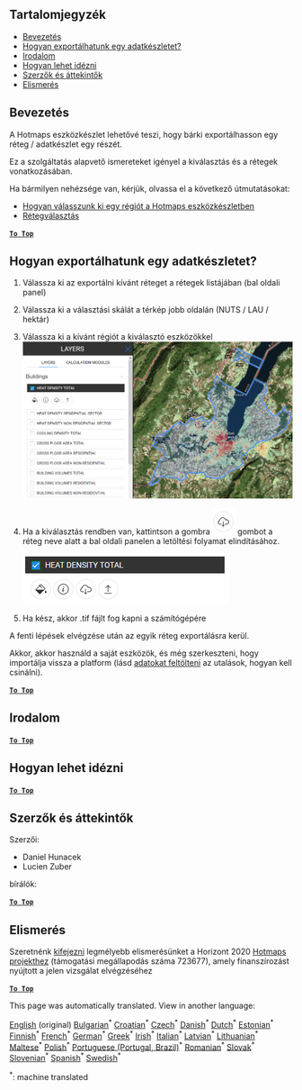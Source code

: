 <h2> Tartalomjegyzék </h2><ul><li> <a href="#Introduction">Bevezetés</a> </li><li> <a href="#How-to-export-a-dataset">Hogyan exportálhatunk egy adatkészletet?</a> </li><li> <a href="#References">Irodalom</a> </li><li> <a href="#How-to-cite">Hogyan lehet idézni</a> </li><li> <a href="#Authors-and-reviewers">Szerzők és áttekintők</a> </li><li> <a href="#Acknowledgement">Elismerés</a> </li></ul><h2> Bevezetés </h2><p> A Hotmaps eszközkészlet lehetővé teszi, hogy bárki exportálhasson egy réteg / adatkészlet egy részét. </p><p> Ez a szolgáltatás alapvető ismereteket igényel a kiválasztás és a rétegek vonatkozásában. </p><p> Ha bármilyen nehézsége van, kérjük, olvassa el a következő útmutatásokat: </p><ul><li> <a href="How-to-select-a-region-in-the-Hotmaps-toolbox">Hogyan válasszunk ki egy régiót a Hotmaps eszközkészletben</a> </li><li> <a href="Layer-section">Rétegválasztás</a> </li></ul><p><ins> <code><strong><a href="#table-of-contents">To Top</a></strong></code> </ins> </p><h2> Hogyan exportálhatunk egy adatkészletet? </h2><ol><li><p> Válassza ki az exportálni kívánt réteget a rétegek listájában (bal oldali panel) </p></li><li><p> Válassza ki a választási skálát a térkép jobb oldalán (NUTS / LAU / hektár) </p></li><li><p> Válassza ki a kívánt régiót a kiválasztó eszközökkel <img alt="export_selection" src="images/export_selection.png"/></p></li><li><p> Ha a kiválasztás rendben van, kattintson a gombra <img alt="export gomb" src="images/layer-export-btn.png"/> gombot a réteg neve alatt a bal oldali panelen a letöltési folyamat elindításához. </p><p><img alt="rétegopciók" src="images/layer-options.png"/></p></li><li><p> Ha kész, akkor .tif fájlt fog kapni a számítógépére </p></li></ol><p> A fenti lépések elvégzése után az egyik réteg exportálásra kerül. </p><p> Akkor, akkor használd a saját eszközök, és még szerkeszteni, hogy importálja vissza a platform (lásd <a href="Data_upload">adatokat feltölteni</a> az utalások, hogyan kell csinálni). </p><p><ins> <code><strong><a href="#table-of-contents">To Top</a></strong></code> </ins> </p><h2> Irodalom </h2><p><ins> <code><strong><a href="#table-of-contents">To Top</a></strong></code> </ins> </p><h2> Hogyan lehet idézni </h2><p><ins> <code><strong><a href="#table-of-contents">To Top</a></strong></code> </ins> </p><h2> Szerzők és áttekintők </h2><p> Szerzői: </p><ul><li> Daniel Hunacek </li><li> Lucien Zuber </li></ul><p> bírálók: </p><p><ins> <code><strong><a href="#table-of-contents">To Top</a></strong></code> </ins> </p><h2> Elismerés </h2><p> Szeretnénk <a href="https://www.hotmaps-project.eu">kifejezni</a> legmélyebb elismerésünket a Horizont 2020 <a href="https://www.hotmaps-project.eu">Hotmaps projekthez</a> (támogatási megállapodás száma 723677), amely finanszírozást nyújtott a jelen vizsgálat elvégzéséhez </p><p><ins> <code><strong><a href="#table-of-contents">To Top</a></strong></code> </ins> </p>

This page was automatically translated. View in another language:

[English](en-Data-export-functionalities) (original) [Bulgarian](bg-Data-export-functionalities)<sup>\*</sup> [Croatian](hr-Data-export-functionalities)<sup>\*</sup> [Czech](cs-Data-export-functionalities)<sup>\*</sup> [Danish](da-Data-export-functionalities)<sup>\*</sup> [Dutch](nl-Data-export-functionalities)<sup>\*</sup> [Estonian](et-Data-export-functionalities)<sup>\*</sup> [Finnish](fi-Data-export-functionalities)<sup>\*</sup> [French](fr-Data-export-functionalities)<sup>\*</sup> [German](de-Data-export-functionalities)<sup>\*</sup> [Greek](el-Data-export-functionalities)<sup>\*</sup>  [Irish](ga-Data-export-functionalities)<sup>\*</sup> [Italian](it-Data-export-functionalities)<sup>\*</sup> [Latvian](lv-Data-export-functionalities)<sup>\*</sup> [Lithuanian](lt-Data-export-functionalities)<sup>\*</sup> [Maltese](mt-Data-export-functionalities)<sup>\*</sup> [Polish](pl-Data-export-functionalities)<sup>\*</sup> [Portuguese (Portugal, Brazil)](pt-Data-export-functionalities)<sup>\*</sup> [Romanian](ro-Data-export-functionalities)<sup>\*</sup> [Slovak](sk-Data-export-functionalities)<sup>\*</sup> [Slovenian](sl-Data-export-functionalities)<sup>\*</sup> [Spanish](es-Data-export-functionalities)<sup>\*</sup> [Swedish](sv-Data-export-functionalities)<sup>\*</sup> 

<sup>\*</sup>: machine translated
